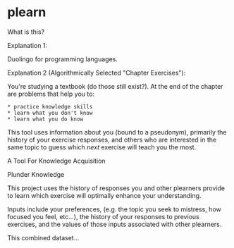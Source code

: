 # plearn
What is this?

Explanation 1:

  Duolingo for programming languages.

Explanation 2 (Algorithmically Selected "Chapter Exercises"):

  You're studying a textbook (do those still exist?).  At the end of the
  chapter are problems that help you to:

    * practice knowledge skills
    * learn what you don't know
    * learn what you do know

 This tool uses information about you (bound to a pseudonym), primarily the 
 history of your exercise responses, and others who are interested in the same
 topic to guess which _next_ exercise will teach you the most.

A Tool For Knowledge Acquisition

Plunder Knowledge

  This project uses the history of responses you and other plearners provide to
  learn which exercise will optimally enhance your understanding.
  
  Inputs include your preferences, (e.g. the topic you seek to mistress, how
  focused you feel, etc...), the history of your responses to previous
  exercises, and the values of those inputs associated with other plearners.
  
  This combined dataset...
  
